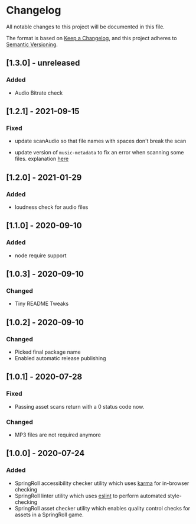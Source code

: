 # Changelog
All notable changes to this project will be documented in this file.

The format is based on [Keep a Changelog](https://keepachangelog.com/en/1.0.0/),
and this project adheres to [Semantic Versioning](https://semver.org/spec/v2.0.0.html).

## [1.3.0] - unreleased

### Added

- Audio Bitrate check

## [1.2.1] - 2021-09-15
### Fixed

- update scanAudio so that file names with spaces don't break the scan

- update version of `music-metadata` to fix an error when scanning some files. explanation [here](https://github.com/Borewit/music-metadata/issues/856)

## [1.2.0] - 2021-01-29
### Added
- loudness check for audio files

## [1.1.0] - 2020-09-10
### Added
- node require support

## [1.0.3] - 2020-09-10
### Changed
- Tiny README Tweaks

## [1.0.2] - 2020-09-10
### Changed
- Picked final package name
- Enabled automatic release publishing

## [1.0.1] - 2020-07-28
### Fixed
- Passing asset scans return with a 0 status code now.
### Changed
- MP3 files are not required anymore

## [1.0.0] - 2020-07-24
### Added
- SpringRoll accessibility checker utility which uses [karma](https://karma-runner.github.io/4.0/index.html)
  for in-browser checking
- SpringRoll linter utility which uses [eslint](https://eslint.org/) to perform automated style-checking
- SpringRoll asset checker utility which enables quality control checks for assets in a SpringRoll game.
